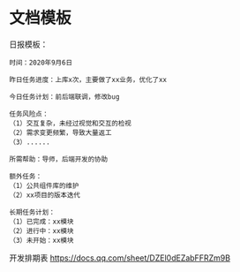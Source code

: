 # 文档模板

日报模板：
```
时间：2020年9月6日

昨日任务进度：上库x次，主要做了xx业务，优化了xx

今日任务计划：前后端联调，修改bug

任务风险点：
（1）交互复杂，未经过视觉和交互的检视
（2）需求变更频繁，导致大量返工
（3）......

所需帮助：导师，后端开发的协助

额外任务：
（1）公共组件库的维护
（2）xx项目的版本迭代

长期任务计划：
（1）已完成：xx模块
（2）进行中：xx模块
（3）未开始：xx模块
```

开发排期表
https://docs.qq.com/sheet/DZEl0dEZabFFRZm9B